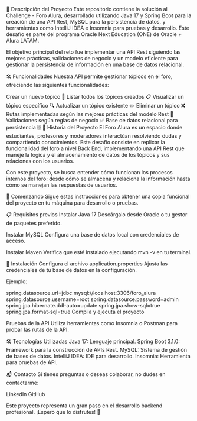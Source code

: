 📖 Descripción del Proyecto
Este repositorio contiene la solución al Challenge - Foro Alura, desarrollado utilizando Java 17 y Spring Boot para la creación de una API Rest, MySQL para la persistencia de datos, y herramientas como IntelliJ IDEA e Insomnia para pruebas y desarrollo. Este desafío es parte del programa Oracle Next Education (ONE) de Oracle + Alura LATAM.

El objetivo principal del reto fue implementar una API Rest siguiendo las mejores prácticas, validaciones de negocio y un modelo eficiente para gestionar la persistencia de información en una base de datos relacional.

🛠️ Funcionalidades
Nuestra API permite gestionar tópicos en el foro, ofreciendo las siguientes funcionalidades:

Crear un nuevo tópico 📝
Listar todos los tópicos creados 📋
Visualizar un tópico específico 🔍
Actualizar un tópico existente ✏️
Eliminar un tópico ❌
Rutas implementadas según las mejores prácticas del modelo Rest 🔗
Validaciones según reglas de negocio ✅
Base de datos relacional para persistencia 🗄️
🎯 Historia del Proyecto
El Foro Alura es un espacio donde estudiantes, profesores y moderadores interactúan resolviendo dudas y compartiendo conocimientos. Este desafío consiste en replicar la funcionalidad del foro a nivel Back End, implementando una API Rest que maneje la lógica y el almacenamiento de datos de los tópicos y sus relaciones con los usuarios.

Con este proyecto, se busca entender cómo funcionan los procesos internos del foro: desde cómo se almacena y relaciona la información hasta cómo se manejan las respuestas de usuarios.

🚀 Comenzando
Sigue estas instrucciones para obtener una copia funcional del proyecto en tu máquina para desarrollo o pruebas.

📋 Requisitos previos
Instalar Java 17
Descárgalo desde Oracle o tu gestor de paquetes preferido.

Instalar MySQL
Configura una base de datos local con credenciales de acceso.

Instalar Maven
Verifica que esté instalado ejecutando mvn -v en tu terminal.


🔧 Instalación
Configura el archivo application.properties
Ajusta las credenciales de tu base de datos en la configuración.

Ejemplo:

spring.datasource.url=jdbc:mysql://localhost:3306/foro_alura
spring.datasource.username=root
spring.datasource.password=admin
spring.jpa.hibernate.ddl-auto=update
spring.jpa.show-sql=true
spring.jpa.format-sql=true
Compila y ejecuta el proyecto


Pruebas de la API
Utiliza herramientas como Insomnia o Postman para probar las rutas de la API.

🛠️ Tecnologías Utilizadas
Java 17: Lenguaje principal.
Spring Boot 3.1.0: Framework para la construcción de APIs Rest.
MySQL: Sistema de gestión de bases de datos.
IntelliJ IDEA: IDE para desarrollo.
Insomnia: Herramienta para pruebas de API.

📬 Contacto
Si tienes preguntas o deseas colaborar, no dudes en contactarme:

LinkedIn
GitHub

Este proyecto representa un gran paso en el desarrollo backend profesional. ¡Espero que lo disfrutes! 🚀
